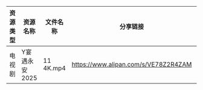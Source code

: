 | 资源类型 | 资源名称      | 文件名称      | 分享链接                                 | 更新时间                |
| ---- | --------- | --------- | ------------------------------------ | ------------------- |
| 电视剧  | Y宴遇永安2025 | 11 4K.mp4 | https://www.alipan.com/s/VE78Z2R4ZAM | 2025-10-13 00:05:34 |

